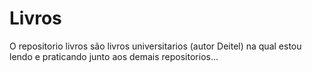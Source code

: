 # Livros
O repositorio livros são livros universitarios (autor Deitel) na qual estou lendo e praticando junto aos demais repositorios...
